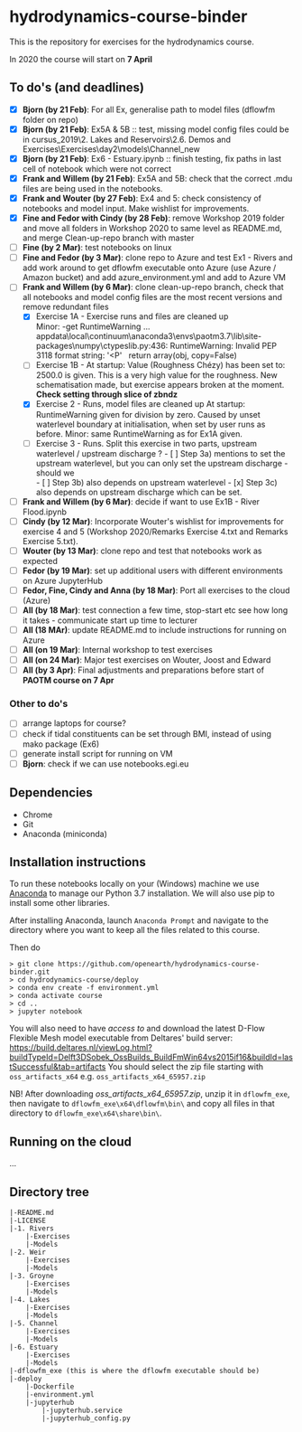 # hydrodynamics-course-binder

This is the repository for exercises for the hydrodynamics course.

In 2020 the course will start on **7 April**

## To do's (and deadlines)
- [x] **Bjorn (by 21 Feb)**: For all Ex, generalise path to model files (dflowfm folder on repo)
- [x] **Bjorn (by 21 Feb)**: Ex5A & 5B :: test, missing model config files could be in cursus_2019\2. Lakes and Reservoirs\2.6. Demos and Exercises\Exercises\day2\models\Channel_new
- [x] **Bjorn (by 21 Feb)**: Ex6 - Estuary.ipynb :: finish testing, fix paths in last cell of notebook which were not correct
- [x] **Frank and Willem (by 21 Feb)**: Ex5A and 5B: check that the correct .mdu files are being used in the notebooks.
- [x] **Frank and Wouter (by 27 Feb)**: Ex4 and 5: check consistency of notebooks and model input. Make wishlist for improvements.
- [x] **Fine and Fedor with Cindy (by 28 Feb)**: remove Workshop 2019 folder and move all folders in Workshop 2020 to same level as README.md, and merge Clean-up-repo branch with master
- [ ] **Fine (by 2 Mar)**: test notebooks on linux
- [ ] **Fine and Fedor (by 3 Mar)**: clone repo to Azure and test Ex1 - Rivers and add work around to get dflowfm executable onto Azure (use Azure / Amazon bucket) and add azure_environment.yml and add to Azure VM
- [ ] **Frank and Willem (by 6 Mar)**: clone clean-up-repo branch, check that all notebooks and model config files are the most recent versions and remove redundant files
	-	[x] Exercise 1A - Exercise runs and files are cleaned up   
			Minor: -get RuntimeWarning  ... appdata\local\continuum\anaconda3\envs\paotm3.7\lib\site-packages\numpy\ctypeslib.py:436: RuntimeWarning: Invalid PEP 3118 format string: '<P'
  return array(obj, copy=False)
	-	[ ] Exercise 1B - At startup: Value (Roughness Chézy) has been set to: 2500.0 is given. This is a very high value for the roughness.
			New schematisation made, but exercise appears broken at the moment. **Check setting through slice of zbndz**
	-	[x] Exercise 2 - Runs, model files are cleaned up
			At startup: RuntimeWarning given for division by zero. Caused by unset waterlevel boundary at initialisation, when set by user runs as before.
			Minor: same RuntimeWarning as for Ex1A given.
	-	[ ] Exercise 3 - Runs. Split this exercise in two parts, upstream waterlevel / upstream discharge ?
			- [ ] Step 3a) mentions to set the upstream waterlevel, but you can only set the upstream discharge - should we  
			- [ ] Step 3b) also depends on upstream waterlevel
			- [x] Step 3c) also depends on upstream discharge which can be set.

- [ ] **Frank and Willem (by 6 Mar)**: decide if want to use Ex1B - River Flood.ipynb
- [ ] **Cindy (by 12 Mar)**: Incorporate Wouter's wishlist for improvements for exercise 4 and 5 (Workshop 2020/Remarks Exercise 4.txt and Remarks Exercise 5.txt).
- [ ] **Wouter (by 13 Mar)**: clone repo and test that notebooks work as expected
- [ ] **Fedor (by 19 Mar)**: set up additional users with different environments on Azure JupyterHub
- [ ] **Fedor, Fine, Cindy and Anna (by 18 Mar)**: Port all exercises to the cloud (Azure)
- [ ] **All (by 18 Mar)**: test connection a few time, stop-start etc see how long it takes - communicate start up time to lecturer
- [ ] **All (18 MAr)**: update README.md to include instructions for running on Azure
- [ ] **All (on 19 Mar)**: Internal workshop to test exercises
- [ ] **All (on 24 Mar)**: Major test exercises on Wouter, Joost and Edward
- [ ] **All (by 3 Apr)**: Final adjustments and preparations before start of **PAOTM course on 7 Apr**

### Other to do's

- [ ] arrange laptops for course?
- [ ] check if tidal constituents can be set through BMI, instead of using mako package (Ex6)
- [ ] generate install script for running on VM
- [ ] **Bjorn**: check if we can use notebooks.egi.eu

## Dependencies
* Chrome
* Git
* Anaconda (miniconda)

## Installation instructions
To run these notebooks locally on your (Windows) machine we use [Anaconda](https://repo.anaconda.com/archive/Anaconda3-2019.10-Windows-x86_64.exe) to manage our Python 3.7 installation. We will also use pip to install some other libraries.

After installing Anaconda, launch `Anaconda Prompt` and navigate to the directory where you want to keep all the files related to this course.

Then do
```
> git clone https://github.com/openearth/hydrodynamics-course-binder.git
> cd hydrodynamics-course/deploy
> conda env create -f environment.yml
> conda activate course
> cd ..
> jupyter notebook
```

You will also need to have _access to_ and download the latest D-Flow Flexible Mesh model executable from Deltares' build server:
https://build.deltares.nl/viewLog.html?buildTypeId=Delft3DSobek_OssBuilds_BuildFmWin64vs2015if16&buildId=lastSuccessful&tab=artifacts
You should select the zip file starting with `oss_artifacts_x64` e.g. `oss_artifacts_x64_65957.zip`

NB! After downloading _oss_artifacts_x64_65957.zip_, unzip it in `dflowfm_exe`, then navigate to `dflowfm_exe\x64\dflowfm\bin\`
and copy all files in that directory to `dflowfm_exe\x64\share\bin\`.

## Running on the cloud
...

## Directory tree
```
|-README.md
|-LICENSE
|-1. Rivers
	|-Exercises
	|-Models
|-2. Weir
	|-Exercises
	|-Models
|-3. Groyne
	|-Exercises
	|-Models
|-4. Lakes
	|-Exercises
	|-Models
|-5. Channel
	|-Exercises
	|-Models
|-6. Estuary
	|-Exercises
	|-Models
|-dflowfm_exe (this is where the dflowfm executable should be)
|-deploy
	|-Dockerfile
	|-environment.yml
	|-jupyterhub
		|-jupyterhub.service
        |-jupyterhub_config.py
```
